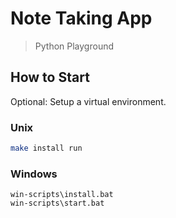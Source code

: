 # Note Taking App
> Python Playground

## How to Start
Optional: Setup a virtual environment.

### Unix
```bash
make install run
```

### Windows
```
win-scripts\install.bat
win-scripts\start.bat
```
